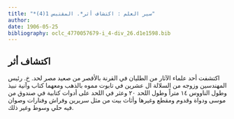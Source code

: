```yaml
---
title: "*سير العلم : اكتشاف أثر*. المقتبس 1(4)"
author: 
date: 1906-05-25
bibliography: oclc_4770057679-i_4-div_26.d1e1598.bib
---
```




##  اكتشاف أثر 


 اكتشفت  أحد  علماء الآثار من الطليان في القرنة بالأقصر من صعيد مصر لحد. خ. رئيس المهندسين وزوجه من السلالة ال  عشرين  في تابوت مموه بالذهب ومعهما كتاب وآنية نبيذ وطول الناووس  ١٤  متراً وطول اللحد  ٢٠  وعثر في اللحد على أدوات كتابية في صندوق من موسى ودواة وقدوم ومقطع وغيرها وأثاث بيت من مثل سريرين وفراش وفنارات وصوان فيه حلي وسوط وغير ذلك. 
